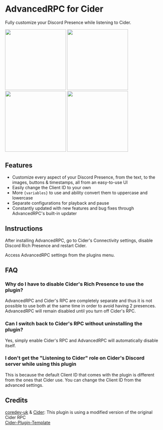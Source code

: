 # AdvancedRPC for Cider

Fully customize your Discord Presence while listening to Cider.

<img src="https://i.imgur.com/uGwe83D.gif" width="200"> <img src="https://i.imgur.com/SwgS6Jg.png" width="200"> <br> <img src="https://i.imgur.com/uf0JMys.png" width="200"> <img src="https://i.imgur.com/6Tt7MuE.png" width="200">

## Features

- Customize every aspect of your Discord Presence, from the text, to the images, buttons & timestamps, all from an easy-to-use UI
- Easily change the Client ID to your own
- More `{variables}` to use and ability convert them to uppercase and lowercase
- Separate configurations for playback and pause
- Constantly updated with new features and bug fixes through AdvancedRPC's built-in updater

## Instructions

After installing AdvancedRPC, go to Cider's Connectivity settings, disable Discord Rich Presence and restart Cider.

Access AdvancedRPC settings from the plugins menu.

## FAQ

### Why do I have to disable Cider's Rich Presence to use the plugin?

AdvancedRPC and Cider's RPC are completely separate and thus it is not possible to use both at the same time in order to avoid having 2 presences. AdvancedRPC will remain disabled until you turn off Cider's RPC.

### Can I switch back to Cider's RPC without uninstalling the plugin?

Yes, simply enable Cider's RPC and AdvancedRPC will automatically disable itself.

### I don't get the "Listening to Cider" role on Cider's Discord server while using this plugin

This is because the default Client ID that comes with the plugin is different from the ones that Cider use. You can change the Client ID from the advanced settings.

## Credits

[coredev-uk](https://github.com/coredev-uk) & [Cider](https://github.com/ciderapp/Cider): This plugin is using a modified version of the original Cider RPC  
[Cider-Plugin-Template](https://github.com/ChaseIngebritson/Cider-Plugin-Template)
